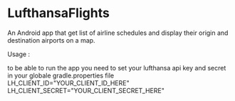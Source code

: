 # LufthansaFlights
An Android app that get list of airline schedules and display their origin and destination airports on a map.

Usage : 

to be able to run the app you need to set your lufthansa api key and secret in your globale gradle.properties file
LH_CLIENT_ID="YOUR_CLIENT_ID_HERE"
LH_CLIENT_SECRET="YOUR_CLIENT_SECRET_HERE"
